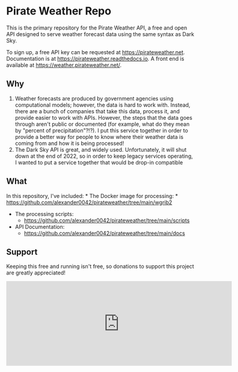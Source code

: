 ﻿# Pirate Weather Repo
This is the primary repository for the Pirate Weather API, a free and open API designed to serve weather forecast data using the same syntax as Dark Sky. 

To sign up, a free API key can be requested at <https://pirateweather.net>. Documentation is at <https://pirateweather.readthedocs.io>. A front end is available at <https://weather.pirateweather.net/>.

## Why

1. Weather forecasts are produced by government agencies using computational models; however, the data is hard to work with. Instead, there are a bunch of companies that take this data, process it, and provide easier to work with APIs. However, the steps that the data goes through aren't public or documented (for example, what do they mean by "percent of precipitation"?!?). I put this service together in order to provide a better way for people to know where their weather data is coming from and how it is being processed! 
2. The Dark Sky API is great, and widely used. Unfortunately, it will shut down at the end of 2022, so in order to keep legacy services operating, I wanted to put a service together that would be drop-in compatible

## What
In this repository, I've included:
    * The Docker image for processing:
     * <https://github.com/alexander0042/pirateweather/tree/main/wgrib2>
 * The processing scripts:
     * <https://github.com/alexander0042/pirateweather/tree/main/scripts>
 * API Documentation:
     * <https://github.com/alexander0042/pirateweather/tree/main/docs>

## Support
Keeping this free and running isn't free, so donations to support this project are greatly appreciated!
  <iframe src="https://github.com/sponsors/alexander0042/card" title="Sponsor alexander0042" height="225" width="600" style="border: 0;"></iframe>